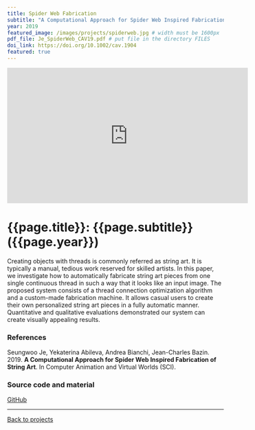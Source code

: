 ```yaml
---
title: Spider Web Fabrication
subtitle: "A Computational Approach for Spider Web Inspired Fabrication of String Art"
year: 2019
featured_image: /images/projects/spiderweb.jpg # width must be 1600px	
pdf_file: Je_SpiderWeb_CAV19.pdf # put file in the directory FILES
doi_link: https://doi.org/10.1002/cav.1904
featured: true
---
```


<iframe width="560" height="315" src="https://www.youtube.com/embed/9XmnfOtUVKw" frameborder="0" allow="accelerometer; autoplay; encrypted-media; gyroscope; picture-in-picture" allowfullscreen></iframe>

<!-- DO NOT CHANGE MANUALLY -->
# {{page.title}}: {{page.subtitle}} ({{page.year}})

Creating objects with threads is commonly referred as string art. It is typically a manual, tedious work reserved for skilled artists. In this paper, we investigate how to automatically fabricate string art pieces from one single continuous thread in such a way that it looks like an input image. The proposed system consists of a thread connection optimization algorithm and a custom-made fabrication machine. It allows casual users to create their own personalized string art pieces in a fully automatic manner. Quantitative and qualitative evaluations demonstrated our system can create visually appealing results.


### References

Seungwoo Je, Yekaterina Abileva, Andrea Bianchi, Jean-Charles Bazin. 2019. **A Computational Approach for Spider Web Inspired Fabrication of String Art**. In Computer Animation and Virtual Worlds (SCI).

### Source code and material
[GitHub](https://github.com/makinteractlab/SpiderPrinter)

<!-- DO NOT CHANGE MANUALLY -->
<!--
<a href="{{ site.url }}/files/{{ page.year }}/{{ page.pdf_file }}" target="_blank">paper</a>&nbsp;&nbsp;&nbsp;
<a href="{{ page.doi_link }}" target="_blank">doi</a>
-->

--- 

<a href="/index.html" class="button button--large">Back to projects</a>